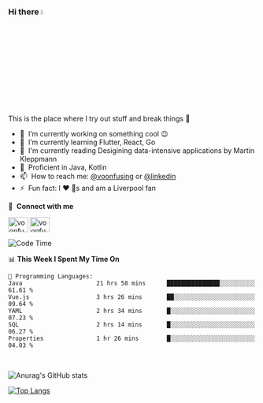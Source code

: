 ### Hi there <img src="https://media.giphy.com/media/hvRJCLFzcasrR4ia7z/giphy.gif" width="5%">
This is the place where I try out stuff and break things :rofl:

- 🔭 &nbsp;I’m currently working on something cool :wink:
- 🌱 &nbsp;I’m currently learning Flutter, React, Go
- 🔖 &nbsp;I'm currently reading Desigining data-intensive applications by Martin Kleppmann
- 🐣 &nbsp;Proficient in Java, Kotlin
- 📫 &nbsp;How to reach me: [@voonfusing](https://twitter.com/voonfusing) or [@linkedin](https://www.linkedin.com/in/voonfusing/)
- ⚡ &nbsp;Fun fact: I :heart: :dog:s and am a Liverpool fan

🔗 &nbsp;**Connect with me**
<p align="left">
<a href="https://twitter.com/voonfusing" target="blank"><img align="center" src="https://raw.githubusercontent.com/rahuldkjain/github-profile-readme-generator/master/src/images/icons/Social/twitter.svg" alt="voonfusing" height="30" width="40" /></a>
<a href="https://www.linkedin.com/in/voonfusing/" target="blank"><img align="center" src="https://raw.githubusercontent.com/rahuldkjain/github-profile-readme-generator/master/src/images/icons/Social/linked-in-alt.svg" alt="voonfusing" height="30" width="40" /></a>

<!--START_SECTION:waka-->
![Code Time](http://img.shields.io/badge/Code%20Time-50%20hrs%2022%20mins-blue)

📊 **This Week I Spent My Time On** 

```text
💬 Programming Languages: 
Java                     21 hrs 58 mins      ███████████████░░░░░░░░░░   61.61 % 
Vue.js                   3 hrs 26 mins       ██░░░░░░░░░░░░░░░░░░░░░░░   09.64 % 
YAML                     2 hrs 34 mins       █░░░░░░░░░░░░░░░░░░░░░░░░   07.23 % 
SQL                      2 hrs 14 mins       █░░░░░░░░░░░░░░░░░░░░░░░░   06.27 % 
Properties               1 hr 26 mins        █░░░░░░░░░░░░░░░░░░░░░░░░   04.03 % 

```


<!--END_SECTION:waka-->
<br>

<!-- 📊 &nbsp;**Stats**
<p align="left"> -->
![Anurag's GitHub stats](https://github-readme-stats.vercel.app/api?username=jollyboss123&count_private=true&v=2)

[![Top Langs](https://github-readme-stats.vercel.app/api/top-langs/?username=jollyboss123&layout=compact)](https://github.com/anuraghazra/github-readme-stats)
